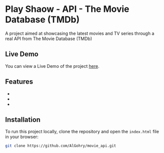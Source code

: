 # Play Shaow - API - The Movie Database (TMDb)
A project aimed at showcasing the latest movies and TV series through a real API from The Movie Database (TMDb)


## Live Demo

You can view a Live Demo of the project [here](https://algohry.github.io/movie_api/).


## Features

- 
- 
- 


## Installation

To run this project locally, clone the repository and open the `index.html` file in your browser:

```bash
git clone https://github.com/AlGohry/movie_api.git
